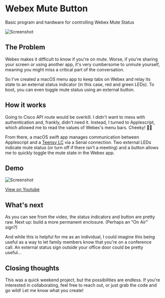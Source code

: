 # Webex Mute Button
 Basic program and hardware for controlling Webex Mute Status

![Screenshot](http://jonreiling.com/webex/webex-screenshot.png)

## The Problem

Webex makes it difficult to know if you're on mute.  Worse, if you're sharing your screen or using another app, it's very cumbersome to unmute yourself, meaning you might miss a critical part of the conversation.

So I've created a macOS menu app to keep tabs on Webex and relay its state to an external status indicator (in this case, red and green LEDs). To boot, you can even toggle mute status using an external button.

## How it works

Going to Cisco API route would be overkill. I didn't want to mess with authentication and, frankly, didn't need it. Instead, I turned to Applescript, which allowed me to read the values of Webex's menu bars. Cheeky! 💅🏻

From there, a macOS swift app manages communication between Applescript and a [Teensy LC](https://www.sparkfun.com/products/13305) via a Serial connection. Two external LEDs indicate mute status (or turn off if there isn't a meeting) and a button allows me to quickly toggle the mute state in the Webex app.

## Demo

![Screenshot](http://jonreiling.com/webex/webex-video.jpg)

[View on Youtube](https://youtu.be/0hhCqMGTCo0)

## What's next

As you can see from the video, the status indicators and button are pretty raw. Next up: build a more permanent enclosure. (Perhaps an "On Air" sign?)

And while this is helpful for me as an individual, I could imagine this being useful as a way to let family members know that you're on a conference call. An external status sign outside your office door could be pretty useful...

## Closing thoughts

This was a quick weekend project, but the possibilities are endless. If you're interested in collaborating, feel free to reach out, or just grab the code and go wild! Let me know what you create!
